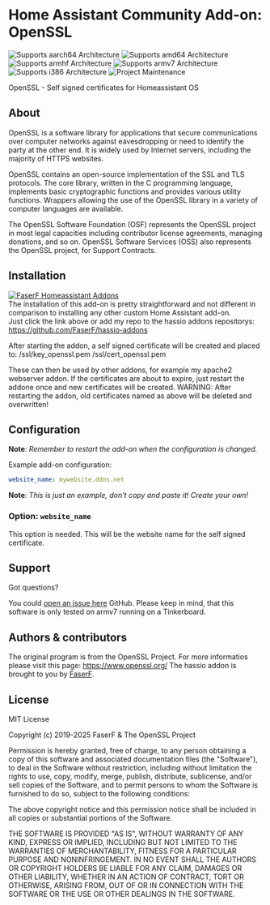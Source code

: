 # Home Assistant Community Add-on: OpenSSL
![Supports aarch64 Architecture][aarch64-shield] ![Supports amd64 Architecture][amd64-shield] ![Supports armhf Architecture][armhf-shield] ![Supports armv7 Architecture][armv7-shield] ![Supports i386 Architecture][i386-shield]
![Project Maintenance][maintenance-shield]

OpenSSL - Self signed certificates for Homeassistant OS

## About

OpenSSL is a software library for applications that secure communications over computer networks against eavesdropping or need to identify the party at the other end. It is widely used by Internet servers, including the majority of HTTPS websites.

OpenSSL contains an open-source implementation of the SSL and TLS protocols. The core library, written in the C programming language, implements basic cryptographic functions and provides various utility functions. Wrappers allowing the use of the OpenSSL library in a variety of computer languages are available.

The OpenSSL Software Foundation (OSF) represents the OpenSSL project in most legal capacities including contributor license agreements, managing donations, and so on. OpenSSL Software Services (OSS) also represents the OpenSSL project, for Support Contracts.

## Installation

[![FaserF Homeassistant Addons](https://my.home-assistant.io/badges/supervisor_add_addon_repository.svg)](https://my.home-assistant.io/redirect/supervisor_add_addon_repository/?repository_url=https%3A%2F%2Fgithub.com%2FFaserF%2Fhassio-addons)
<br />
The installation of this add-on is pretty straightforward and not different in comparison to installing any other custom Home Assistant add-on.<br />
Just click the link above or add my repo to the hassio addons repositorys: <https://github.com/FaserF/hassio-addons>

After starting the addon, a self signed certificate will be created and placed to:
/ssl/key_openssl.pem
/ssl/cert_openssl.pem

These can then be used by other addons, for example my apache2 webserver addon.
If the certificates are about to expire, just restart the addone once and new certificates will be created.
WARNING: After restarting the addon, old certificates named as above will be deleted and overwritten!

## Configuration

**Note**: _Remember to restart the add-on when the configuration is changed._

Example add-on configuration:

```yaml
website_name: mywebsite.ddns.net
```

**Note**: _This is just an example, don't copy and paste it! Create your own!_

### Option: `website_name`

This option is needed. This will be the website name for the self signed certificate.

## Support

Got questions?

You could [open an issue here][issue] GitHub.
Please keep in mind, that this software is only tested on armv7 running on a Tinkerboard.

## Authors & contributors

The original program is from the OpenSSL Project. For more informatios please visit this page: <https://www.openssl.org/>
The hassio addon is brought to you by [FaserF].

## License

MIT License

Copyright (c) 2019-2025 FaserF & The OpenSSL Project

Permission is hereby granted, free of charge, to any person obtaining a copy
of this software and associated documentation files (the "Software"), to deal
in the Software without restriction, including without limitation the rights
to use, copy, modify, merge, publish, distribute, sublicense, and/or sell
copies of the Software, and to permit persons to whom the Software is
furnished to do so, subject to the following conditions:

The above copyright notice and this permission notice shall be included in all
copies or substantial portions of the Software.

THE SOFTWARE IS PROVIDED "AS IS", WITHOUT WARRANTY OF ANY KIND, EXPRESS OR
IMPLIED, INCLUDING BUT NOT LIMITED TO THE WARRANTIES OF MERCHANTABILITY,
FITNESS FOR A PARTICULAR PURPOSE AND NONINFRINGEMENT. IN NO EVENT SHALL THE
AUTHORS OR COPYRIGHT HOLDERS BE LIABLE FOR ANY CLAIM, DAMAGES OR OTHER
LIABILITY, WHETHER IN AN ACTION OF CONTRACT, TORT OR OTHERWISE, ARISING FROM,
OUT OF OR IN CONNECTION WITH THE SOFTWARE OR THE USE OR OTHER DEALINGS IN THE
SOFTWARE.

[aarch64-shield]: https://img.shields.io/badge/aarch64-yes-green.svg
[amd64-shield]: https://img.shields.io/badge/amd64-yes-green.svg
[armhf-shield]: https://img.shields.io/badge/armhf-yes-green.svg
[armv7-shield]: https://img.shields.io/badge/armv7-yes-green.svg
[FaserF]: https://github.com/FaserF/
[i386-shield]: https://img.shields.io/badge/i386-yes-green.svg
[issue]: https://github.com/FaserF/hassio-addons/issues
[maintenance-shield]: https://img.shields.io/maintenance/yes/2025.svg
